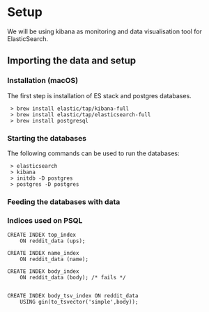# Setup
We will be using kibana as monitoring and data visualisation tool for ElasticSearch. 

## Importing the data and setup
### Installation (macOS)
The first step is installation of ES stack and postgres databases.
```
 > brew install elastic/tap/kibana-full
 > brew install elastic/tap/elasticsearch-full
 > brew install postgresql 
```

### Starting the databases
The following commands can be used to run the databases:
```
 > elasticsearch
 > kibana
 > initdb -D postgres
 > postgres -D postgres
```

### Feeding the databases with data


### Indices used on PSQL
```
CREATE INDEX top_index
    ON reddit_data (ups);

CREATE INDEX name_index
    ON reddit_data (name);

CREATE INDEX body_index
    ON reddit_data (body); /* fails */


CREATE INDEX body_tsv_index ON reddit_data
    USING gin(to_tsvector('simple',body));
```